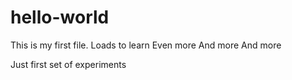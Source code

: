 # hello-world

This is my first file. Loads to learn
Even more
And more
And more

Just first set of experiments
